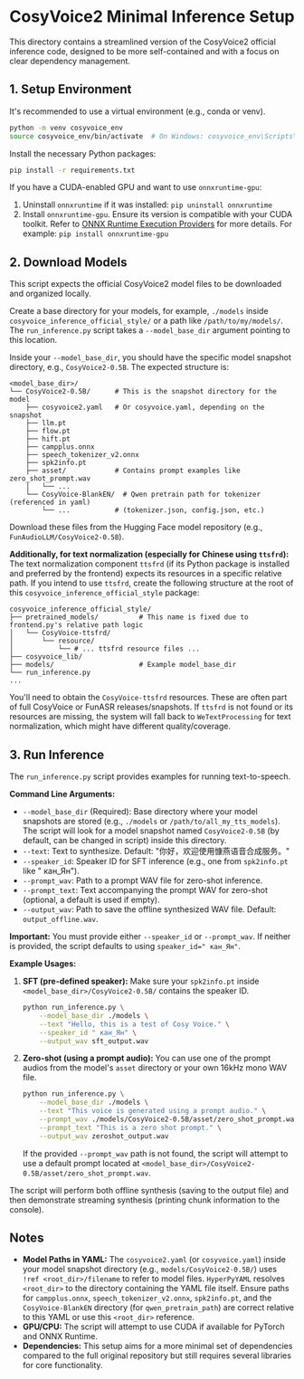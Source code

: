 # CosyVoice2 Minimal Inference Setup

This directory contains a streamlined version of the CosyVoice2 official inference code, designed to be more self-contained and with a focus on clear dependency management.

## 1. Setup Environment

It's recommended to use a virtual environment (e.g., conda or venv).

```bash
python -m venv cosyvoice_env
source cosyvoice_env/bin/activate  # On Windows: cosyvoice_env\Scripts\activate
```

Install the necessary Python packages:

```bash
pip install -r requirements.txt
```
If you have a CUDA-enabled GPU and want to use `onnxruntime-gpu`:
1. Uninstall `onnxruntime` if it was installed: `pip uninstall onnxruntime`
2. Install `onnxruntime-gpu`. Ensure its version is compatible with your CUDA toolkit.
   Refer to [ONNX Runtime Execution Providers](https://onnxruntime.ai/docs/execution-providers/) for more details.
   For example: `pip install onnxruntime-gpu`

## 2. Download Models

This script expects the official CosyVoice2 model files to be downloaded and organized locally.

Create a base directory for your models, for example, `./models` inside `cosyvoice_inference_official_style/` or a path like `/path/to/my/models/`.
The `run_inference.py` script takes a `--model_base_dir` argument pointing to this location.

Inside your `--model_base_dir`, you should have the specific model snapshot directory, e.g., `CosyVoice2-0.5B`.
The expected structure is:
```
<model_base_dir>/
└── CosyVoice2-0.5B/      # This is the snapshot directory for the model
    ├── cosyvoice2.yaml   # Or cosyvoice.yaml, depending on the snapshot
    ├── llm.pt
    ├── flow.pt
    ├── hift.pt
    ├── campplus.onnx
    ├── speech_tokenizer_v2.onnx
    ├── spk2info.pt
    ├── asset/            # Contains prompt examples like zero_shot_prompt.wav
    │   └── ...
    └── CosyVoice-BlankEN/  # Qwen pretrain path for tokenizer (referenced in yaml)
        └── ...           # (tokenizer.json, config.json, etc.)
```
Download these files from the Hugging Face model repository (e.g., `FunAudioLLM/CosyVoice2-0.5B`).

**Additionally, for text normalization (especially for Chinese using `ttsfrd`):**
The text normalization component `ttsfrd` (if its Python package is installed and preferred by the frontend) expects its resources in a specific relative path. If you intend to use `ttsfrd`, create the following structure at the root of this `cosyvoice_inference_official_style` package:
```
cosyvoice_inference_official_style/
├── pretrained_models/          # This name is fixed due to frontend.py's relative path logic
│   └── CosyVoice-ttsfrd/
│       └── resource/
│           └── # ... ttsfrd resource files ...
├── cosyvoice_lib/
├── models/                     # Example model_base_dir
└── run_inference.py
...
```
You'll need to obtain the `CosyVoice-ttsfrd` resources. These are often part of full CosyVoice or FunASR releases/snapshots. If `ttsfrd` is not found or its resources are missing, the system will fall back to `WeTextProcessing` for text normalization, which might have different quality/coverage.

## 3. Run Inference

The `run_inference.py` script provides examples for running text-to-speech.

**Command Line Arguments:**

*   `--model_base_dir` (Required): Base directory where your model snapshots are stored (e.g., `./models` or `/path/to/all_my_tts_models`). The script will look for a model snapshot named `CosyVoice2-0.5B` (by default, can be changed in script) inside this directory.
*   `--text`: Text to synthesize. Default: "你好，欢迎使用慷燕语音合成服务。"
*   `--speaker_id`: Speaker ID for SFT inference (e.g., one from `spk2info.pt` like " кан_Ян").
*   `--prompt_wav`: Path to a prompt WAV file for zero-shot inference.
*   `--prompt_text`: Text accompanying the prompt WAV for zero-shot (optional, a default is used if empty).
*   `--output_wav`: Path to save the offline synthesized WAV file. Default: `output_offline.wav`.

**Important:** You must provide either `--speaker_id` or `--prompt_wav`. If neither is provided, the script defaults to using `speaker_id=" кан_Ян"`.

**Example Usages:**

1.  **SFT (pre-defined speaker):**
    Make sure your `spk2info.pt` inside `<model_base_dir>/CosyVoice2-0.5B/` contains the speaker ID.
    ```bash
    python run_inference.py \
        --model_base_dir ./models \
        --text "Hello, this is a test of Cosy Voice." \
        --speaker_id " кан_Ян" \
        --output_wav sft_output.wav
    ```

2.  **Zero-shot (using a prompt audio):**
    You can use one of the prompt audios from the model's `asset` directory or your own 16kHz mono WAV file.
    ```bash
    python run_inference.py \
        --model_base_dir ./models \
        --text "This voice is generated using a prompt audio." \
        --prompt_wav ./models/CosyVoice2-0.5B/asset/zero_shot_prompt.wav \
        --prompt_text "This is a zero shot prompt." \
        --output_wav zeroshot_output.wav
    ```
    If the provided `--prompt_wav` path is not found, the script will attempt to use a default prompt located at `<model_base_dir>/CosyVoice2-0.5B/asset/zero_shot_prompt.wav`.

The script will perform both offline synthesis (saving to the output file) and then demonstrate streaming synthesis (printing chunk information to the console).

## Notes

*   **Model Paths in YAML:** The `cosyvoice2.yaml` (or `cosyvoice.yaml`) inside your model snapshot directory (e.g., `models/CosyVoice2-0.5B/`) uses `!ref <root_dir>/filename` to refer to model files. `HyperPyYAML` resolves `<root_dir>` to the directory containing the YAML file itself. Ensure paths for `campplus.onnx`, `speech_tokenizer_v2.onnx`, `spk2info.pt`, and the `CosyVoice-BlankEN` directory (for `qwen_pretrain_path`) are correct relative to this YAML or use this `<root_dir>` reference.
*   **GPU/CPU:** The script will attempt to use CUDA if available for PyTorch and ONNX Runtime.
*   **Dependencies:** This setup aims for a more minimal set of dependencies compared to the full original repository but still requires several libraries for core functionality.
```

